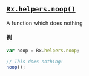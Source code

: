 ## [`Rx.helpers.noop()`](https://github.com/Reactive-Extensions/RxJS/blob/master/src/core/headers/basicheader.js#L2)

A function which does nothing

#### 例 

```js
var noop = Rx.helpers.noop;

// This does nothing!
noop();
```